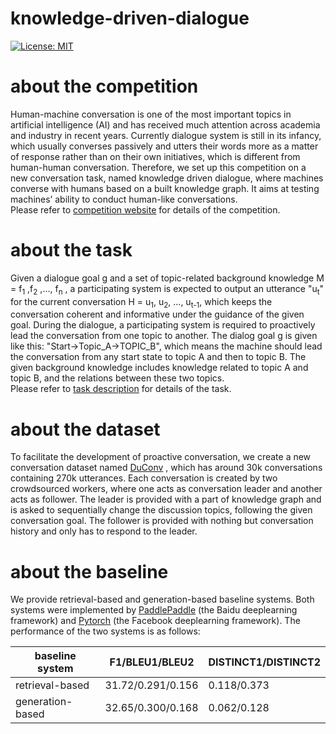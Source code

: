 knowledge-driven-dialogue
=============================
[![License: MIT](https://img.shields.io/badge/License-MIT-yellow.svg)](https://opensource.org/licenses/MIT)

# about the competition
Human-machine conversation is one of the most important topics in artificial intelligence (AI) and has received much attention across academia and industry in recent years. Currently dialogue system is still in its infancy, which usually converses passively and utters their words more as a matter of response rather than on their own initiatives, which is different from human-human conversation. Therefore, we set up this competition on a new conversation task, named knowledge driven dialogue, where machines converse with humans based on a built knowledge graph. It aims at testing machines’ ability to conduct human-like conversations.<br>
Please refer to [competition website](http://lic2019.ccf.org.cn/talk) for details of the competition.
# about the task
Given a dialogue goal g and a set of topic-related background knowledge M = f<sub>1</sub> ,f<sub>2</sub> ,..., f<sub>n</sub> , a participating system is expected to output an utterance "u<sub>t</sub>" for the current conversation H = u<sub>1</sub>, u<sub>2</sub>, ..., u<sub>t-1</sub>, which keeps the conversation coherent and informative under the guidance of the given goal. During the dialogue, a participating system is required to proactively lead the conversation from one topic to another. The dialog goal g is given like this: "Start->Topic_A->TOPIC_B", which means the machine should lead the conversation from any start state to topic A and then to topic B. The given background knowledge includes knowledge related to topic A and topic B, and the relations between these two topics.<br>
Please refer to [task description](https://github.com/baidu/knowledge-driven-dialogue/blob/master/task_description.pdf) for details of the task.
# about the dataset
To facilitate the development of proactive conversation, we create a new conversation dataset named [DuConv](https://ai.baidu.com/broad/subordinate?dataset=duconv) , which has around 30k conversations containing 270k utterances. Each conversation is created by two crowdsourced workers, where one acts as conversation leader and another acts as follower. The leader is provided with a part of knowledge graph and is asked to sequentially change the discussion topics, following the given conversation goal. The follower is provided with nothing but conversation history and only has to respond to the leader. 
# about the baseline
We provide retrieval-based and generation-based baseline systems. Both systems were implemented by [PaddlePaddle](http://paddlepaddle.org/) (the Baidu deeplearning framework) and [Pytorch](https://pytorch.org/) (the Facebook deeplearning framework). The performance of the two systems is as follows:

| baseline system | F1/BLEU1/BLEU2 | DISTINCT1/DISTINCT2 |
| ------------- | ------------ | ------------ |
| retrieval-based | 31.72/0.291/0.156 | 0.118/0.373 |
| generation-based | 32.65/0.300/0.168 | 0.062/0.128 |
